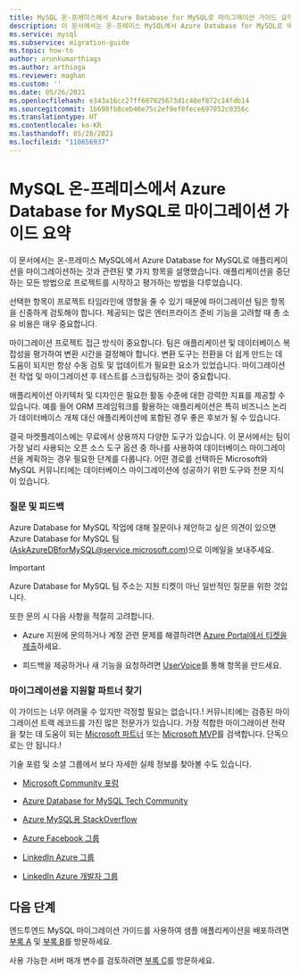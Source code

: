 ```yaml
---
title: MySQL 온-프레미스에서 Azure Database for MySQL로 마이그레이션 가이드 요약
description: 이 문서에서는 온-프레미스 MySQL에서 Azure Database for MySQL로 애플리케이션을 마이그레이션하는 것과 관련된 몇 가지 항목을 설명했습니다.
ms.service: mysql
ms.subservice: migration-guide
ms.topic: how-to
author: arunkumarthiags
ms.author: arthiaga
ms.reviewer: maghan
ms.custom: ''
ms.date: 05/26/2021
ms.openlocfilehash: e343a16cc27ff607025673d1c48ef872c14fdb14
ms.sourcegitcommit: 1b698fb8ceb46e75c2ef9ef8fece697852c0356c
ms.translationtype: HT
ms.contentlocale: ko-KR
ms.lasthandoff: 05/28/2021
ms.locfileid: "110656937"
---
```

# <a name="mysql-on-premises-to-azure-database-for-mysql-migration-guide-summary"></a>MySQL 온-프레미스에서 Azure Database for MySQL로 마이그레이션 가이드 요약

이 문서에서는 온-프레미스 MySQL에서 Azure Database for MySQL로 애플리케이션을 마이그레이션하는 것과 관련된 몇 가지 항목을 설명했습니다. 애플리케이션을 중단하는 모든 방법으로 프로젝트를 시작하고 평가하는 방법을 다루었습니다.

선택한 항목이 프로젝트 타임라인에 영향을 줄 수 있기 때문에 마이그레이션 팀은 항목을 신중하게 검토해야 합니다. 제공되는 많은 엔터프라이즈 준비 기능을 고려할 때 총 소유 비용은 매우 중요합니다.

마이그레이션 프로젝트 접근 방식이 중요합니다. 팀은 애플리케이션 및 데이터베이스 복잡성을 평가하여 변환 시간을 결정해야 합니다. 변환 도구는 전환을 더 쉽게 만드는 데 도움이 되지만 항상 수동 검토 및 업데이트가 필요한 요소가 있었습니다. 마이그레이션 전 작업 및 마이그레이션 후 테스트를 스크립팅하는 것이 중요합니다.

애플리케이션 아키텍처 및 디자인은 필요한 활동 수준에 대한 강력한 지표를 제공할 수 있습니다. 예를 들어 ORM 프레임워크를 활용하는 애플리케이션은 특히 비즈니스 논리가 데이터베이스 개체 대신 애플리케이션에 포함된 경우 좋은 후보가 될 수 있습니다.

결국 마켓플레이스에는 무료에서 상용까지 다양한 도구가 있습니다. 이 문서에서는 팀이 가장 널리 사용되는 오픈 소스 도구 옵션 중 하나를 사용하여 데이터베이스 마이그레이션을 계획하는 경우 필요한 단계를 다룹니다. 어떤 경로를 선택하든 Microsoft와 MySQL 커뮤니티에는 데이터베이스 마이그레이션에 성공하기 위한 도구와 전문 지식이 있습니다.

### <a name="questions-and-feedback"></a>질문 및 피드백

Azure Database for MySQL 작업에 대해 질문이나 제안하고 싶은 의견이 있으면 Azure Database for MySQL 팀(AskAzureDBforMySQL@service.microsoft.com)으로 이메일을 보내주세요. 

> [!Important]
> Azure Database for MySQL 팀 주소는 지원 티켓이 아닌 일반적인 질문을 위한 것입니다.

또한 문의 시 다음 사항을 적절히 고려합니다.

  - Azure 지원에 문의하거나 계정 관련 문제를 해결하려면 [Azure Portal에서 티켓을 제출](https://portal.azure.com/#blade/Microsoft_Azure_Support/HelpAndSupportBlade/overview)하세요.

  - 피드백을 제공하거나 새 기능을 요청하려면 [UserVoice](https://feedback.azure.com/forums/597982-azure-database-for-mysql)를 통해 항목을 만드세요.

### <a name="find-a-partner-to-help-migrating"></a>마이그레이션을 지원할 파트너 찾기

이 가이드는 너무 어려울 수 있지만 걱정할 필요는 없습니다.\! 커뮤니티에는 검증된 마이그레이션 트랙 레코드를 가진 많은 전문가가 있습니다. 가장 적합한 마이그레이션 전략을 찾는 데 도움이 되는 [Microsoft 파트너](https://www.microsoft.com/solution-providers/home) 또는 [Microsoft MVP](https://mvp.microsoft.com/MvpSearch)를 검색합니다. 단독으로는 안 됩니다.\!

기술 포럼 및 소셜 그룹에서 보다 자세한 실제 정보를 찾아볼 수도 있습니다.

  - [Microsoft Community 포럼](/answers/topics/azure-database-mysql.html)

  - [Azure Database for MySQL Tech Community ](https://techcommunity.microsoft.com/t5/azure-database-for-mysql/bg-p/ADforMySQL)

  - [Azure MySQL용 StackOverflow](https://stackoverflow.com/questions/tagged/azure-database-mysql)

  - [Azure Facebook 그룹](https://www.facebook.com/groups/MsftAzure)

  - [LinkedIn Azure 그룹](https://www.linkedin.com/groups/2733961/)

  - [LinkedIn Azure 개발자 그룹](https://www.linkedin.com/groups/1731317/)

## <a name="next-steps"></a>다음 단계

엔드투엔드 MySQL 마이그레이션 가이드를 사용하여 샘플 애플리케이션을 배포하려면 [부록 A](appendix-a-environment-setup.md) 및 [부록 B](appendix-b-arm-templates.md)를 방문하세요.

사용 가능한 서버 매개 변수를 검토하려면 [부록 C](appendix-c-default-server-parameters-mysql-55-and-azure-database-for-mysql.md)를 방문하세요.